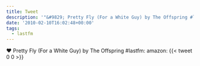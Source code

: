 ```yaml
---
title: Tweet
description: '"&#9829; Pretty Fly (For a White Guy) by The Offspring #lastfm:  amazon: "'
date: '2010-02-10T16:02:48+00:00'
tags:
  - lastfm
---
```

&#9829; Pretty Fly (For a White Guy) by The Offspring #lastfm:  amazon: 
      {{< tweet 0 0 >}}
    
